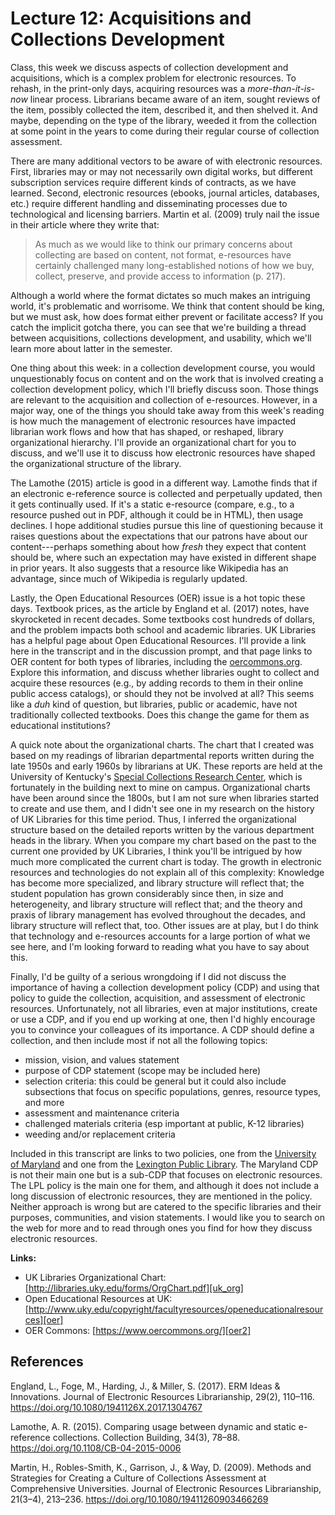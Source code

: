 # Lecture 12: Acquisitions and Collections Development

Class, this week we discuss aspects of collection development and acquisitions,
which is a complex problem for electronic resources. To rehash, in the
print-only days, acquiring resources was a *more-than-it-is-now* linear
process. Librarians became aware of an item, sought reviews of the item,
possibly collected the item, described it, and then shelved it. And maybe,
depending on the type of the library, weeded it from the collection at some
point in the years to come during their regular course of collection
assessment.

There are many additional vectors to be aware of with electronic resources.
First, libraries may or may not necessarily own digital works, but different
subscription services require different kinds of contracts, as we have learned.
Second, electronic resources (ebooks, journal articles, databases, etc.)
require different handling and disseminating processes due to technological and
licensing barriers. Martin et al. (2009) truly nail the issue in their article
where they write that:

> As much as we would like to think our primary concerns about collecting are
> based on content, not format, e-resources have certainly challenged many
> long-established notions of how we buy, collect, preserve, and provide access
> to information (p. 217).

Although a world where the format dictates so much makes an intriguing world,
it's problematic and worrisome. We think that content should be king, but we
must ask, how does format either prevent or facilitate access? If you catch the
implicit gotcha there, you can see that we're building a thread between
acquisitions, collections development, and usability, which we'll learn more
about latter in the semester.

One thing about this week: in a collection development course, you would
unquestionably focus on content and on the work that is involved creating
a collection development policy, which I'll briefly discuss soon. Those things
are relevant to the acquisition and collection of e-resources. However, in
a major way, one of the things you should take away from this week's reading is
how much the management of electronic resources have impacted librarian work
flows and how that has shaped, or reshaped, library organizational hierarchy.
I'll provide an organizational chart for you to discuss, and we'll use it to
discuss how electronic resources have shaped the organizational structure of
the library.

The Lamothe (2015) article is good in a different way. Lamothe finds that if an
electronic e-reference source is collected and perpetually updated, then it
gets continually used. If it's a static e-resource (compare, e.g., to
a resource pushed out in PDF, although it could be in HTML), then usage
declines. I hope additional studies pursue this line of questioning because it
raises questions about the expectations that our patrons have about our
content---perhaps something about how *fresh* they expect that content should
be, where such an expectation may have existed in different shape in prior
years. It also suggests that a resource like Wikipedia has an advantage, since
much of Wikipedia is regularly updated.

Lastly, the Open Educational Resources (OER) issue is a hot topic these days.
Textbook prices, as the article by England et al. (2017) notes, have
skyrocketed in recent decades. Some textbooks cost hundreds of dollars, and the
problem impacts both school and academic libraries. UK Libraries has a helpful
page about Open Educational Resources. I'll provide a link here in the
transcript and in the discussion prompt, and that page links to OER content for
both types of libraries, including the [oercommons.org][oer2]. Explore this
information, and discuss whether libraries ought to collect and acquire these
resources (e.g., by adding records to them in their online public access
catalogs), or should they not be involved at all? This seems like a *duh* kind
of question, but libraries, public or academic, have not traditionally
collected textbooks. Does this change the game for them as educational
institutions?

A quick note about the organizational charts. The chart that I created was
based on my readings of librarian departmental reports written during the late
1950s and early 1960s by librarians at UK. These reports are held at the
University of Kentucky's [Special Collections Research Center][spec_coll], which is
fortunately in the building next to mine on campus. Organizational charts have
been around since the 1800s, but I am not sure when libraries started to create
and use them, and I didn't see one in my research on the history of UK
Libraries for this time period. Thus, I inferred the organizational structure
based on the detailed reports written by the various department heads in the
library. When you compare my chart based on the past to the current one
provided by UK Libraries, I think you'll be intrigued by how much more
complicated the current chart is today. The growth in electronic resources and
technologies do not explain all of this complexity: Knowledge has become more
specialized, and library structure will reflect that; the student population
has grown considerably since then, in size and heterogeneity, and library
structure will reflect that; and the theory and praxis of library management
has evolved throughout the decades, and library structure will reflect that,
too. Other issues are at play, but I do think that technology and e-resources
accounts for a large portion of what we see here, and I'm looking forward to
reading what you have to say about this.

Finally, I'd be guilty of a serious wrongdoing if I did not discuss the
importance of having a collection development policy (CDP) and using that
policy to guide the collection, acquisition, and assessment of electronic
resources. Unfortunately, not all libraries, even at major institutions, create
or use a CDP, and if you end up working at one, then I'd highly encourage you
to convince your colleagues of its importance. A CDP should define
a collection, and then include most if not all the following topics:

  - mission, vision, and values statement
  - purpose of CDP statement (scope may be included here)
  - selection criteria: this could be general but it could also include
    subsections that focus on specific populations, genres, resource types, and more
  - assessment and maintenance criteria 
  - challenged materials criteria (esp important at public, K-12 libraries)
  - weeding and/or replacement criteria

Included in this transcript are links to two policies, one from the [University
of Maryland][er_policy] and one from the [Lexington Public
Library][lexpub_policy]. The Maryland CDP is not their main one but is
a sub-CDP that focuses on electronic resources. The LPL policy is the main one
for them, and although it does not include a long discussion of electronic
resources, they are mentioned in the policy. Neither approach is wrong but are
catered to the specific libraries and their purposes, communities, and vision
statements. I would like you to search on the web for more and to read through
ones you find for how they discuss electronic resources. 

**Links:**

- UK Libraries Organizational Chart:
  [http://libraries.uky.edu/forms/OrgChart.pdf][uk_org]
- Open Educational Resources at UK:
  [http://www.uky.edu/copyright/facultyresources/openeducationalresources][oer]
- OER Commons: [https://www.oercommons.org/][oer2]

[uk_org]:http://libraries.uky.edu/forms/OrgChart.pdf
[oer]:http://www.uky.edu/copyright/facultyresources/openeducationalresources
[oer2]:https://www.oercommons.org/
[spec_coll]:http://libraries.uky.edu/SC
[er_policy]:https://www.lib.umd.edu/collections/policies/electronic-resources
[lexpub_policy]:https://www.lexpublib.org/collection-development-policy

## References

England, L., Foge, M., Harding, J., & Miller, S. (2017). ERM Ideas
& Innovations. Journal of Electronic Resources Librarianship, 29(2), 110–116.
https://doi.org/10.1080/1941126X.2017.1304767

Lamothe, A. R. (2015). Comparing usage between dynamic and static e-reference
collections. Collection Building, 34(3), 78–88.
https://doi.org/10.1108/CB-04-2015-0006

Martin, H., Robles-Smith, K., Garrison, J., & Way, D. (2009). Methods and
Strategies for Creating a Culture of Collections Assessment at Comprehensive
Universities. Journal of Electronic Resources Librarianship, 21(3–4), 213–236.
https://doi.org/10.1080/19411260903466269
